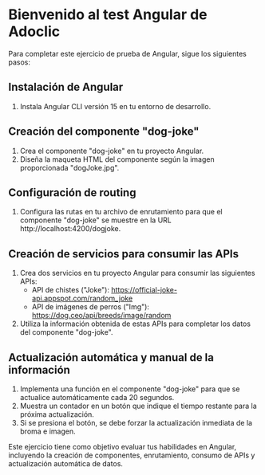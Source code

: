 # Bienvenido al test Angular de Adoclic

Para completar este ejercicio de prueba de Angular, sigue los siguientes pasos:

## Instalación de Angular
1. Instala Angular CLI versión 15 en tu entorno de desarrollo.

## Creación del componente "dog-joke"
1. Crea el componente "dog-joke" en tu proyecto Angular.
2. Diseña la maqueta HTML del componente según la imagen proporcionada "dogJoke.jpg".

## Configuración de routing
1. Configura las rutas en tu archivo de enrutamiento para que el componente "dog-joke" se muestre en la URL http://localhost:4200/dogjoke.

## Creación de servicios para consumir las APIs
1. Crea dos servicios en tu proyecto Angular para consumir las siguientes APIs:
   - API de chistes ("Joke"): https://official-joke-api.appspot.com/random_joke
   - API de imágenes de perros ("Img"): https://dog.ceo/api/breeds/image/random
2. Utiliza la información obtenida de estas APIs para completar los datos del componente "dog-joke".

## Actualización automática y manual de la información
1. Implementa una función en el componente "dog-joke" para que se actualice automáticamente cada 20 segundos.
2. Muestra un contador en un botón que indique el tiempo restante para la próxima actualización.
3. Si se presiona el botón, se debe forzar la actualización inmediata de la broma e imagen.

Este ejercicio tiene como objetivo evaluar tus habilidades en Angular, incluyendo la creación de componentes, enrutamiento, consumo de APIs y actualización automática de datos.
